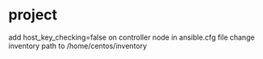 # project
add host_key_checking=false on controller node in ansible.cfg file
change inventory path to /home/centos/inventory
